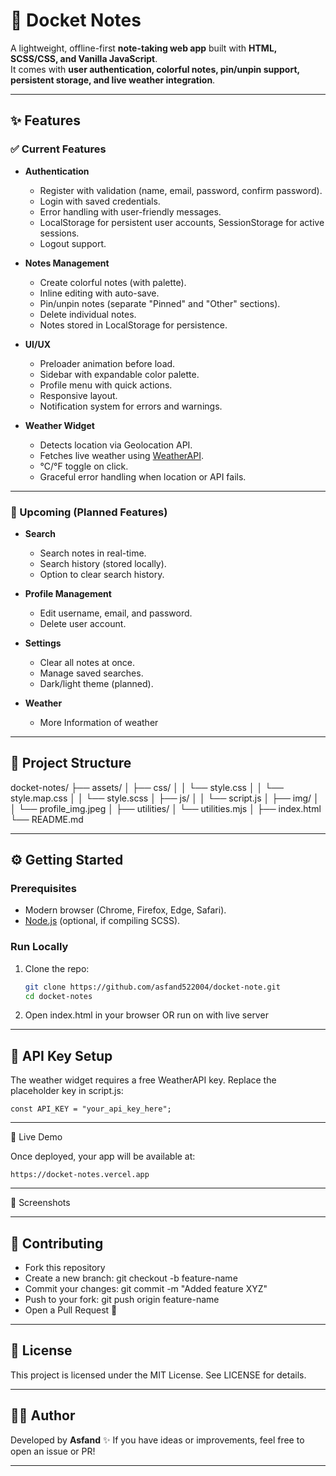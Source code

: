 # 📓 Docket Notes

A lightweight, offline-first **note-taking web app** built with **HTML, SCSS/CSS, and Vanilla JavaScript**.  
It comes with **user authentication, colorful notes, pin/unpin support, persistent storage, and live weather integration**.  

---

## ✨ Features

### ✅ Current Features
- **Authentication**
  - Register with validation (name, email, password, confirm password).
  - Login with saved credentials.
  - Error handling with user-friendly messages.
  - LocalStorage for persistent user accounts, SessionStorage for active sessions.
  - Logout support.

- **Notes Management**
  - Create colorful notes (with palette).
  - Inline editing with auto-save.
  - Pin/unpin notes (separate "Pinned" and "Other" sections).
  - Delete individual notes.
  - Notes stored in LocalStorage for persistence.

- **UI/UX**
  - Preloader animation before load.
  - Sidebar with expandable color palette.
  - Profile menu with quick actions.
  - Responsive layout.
  - Notification system for errors and warnings.

- **Weather Widget**
  - Detects location via Geolocation API.
  - Fetches live weather using [WeatherAPI](https://www.weatherapi.com/).
  - °C/°F toggle on click.
  - Graceful error handling when location or API fails.

---

### 🚀 Upcoming (Planned Features)
- **Search**
  - Search notes in real-time.
  - Search history (stored locally).
  - Option to clear search history.

- **Profile Management**
  - Edit username, email, and password.
  - Delete user account.

- **Settings**
  - Clear all notes at once.
  - Manage saved searches.
  - Dark/light theme (planned).

- **Weather**
  - More Information of weather

---

## 📂 Project Structure

docket-notes/
├── assets/
│ ├── css/
│ │ └── style.css
│ │ └── style.map.css
│ │ └── style.scss
│ ├── js/
│ │ └── script.js
│ ├── img/
│ │ └── profile_img.jpeg
│
├── utilities/
│ └── utilities.mjs
│
├── index.html
└── README.md


---

## ⚙️ Getting Started

### Prerequisites
- Modern browser (Chrome, Firefox, Edge, Safari).
- [Node.js](https://nodejs.org/) (optional, if compiling SCSS).

### Run Locally
1. Clone the repo:
   ```bash
   git clone https://github.com/asfand522004/docket-note.git
   cd docket-notes

2. Open index.html in your browser OR run on with live server


---

## 🔑 API Key Setup

The weather widget requires a free WeatherAPI key.
Replace the placeholder key in script.js:

    const API_KEY = "your_api_key_here";


---


🔗 Live Demo

Once deployed, your app will be available at:
  
    https://docket-notes.vercel.app


---

📸 Screenshots



---


## 🤝 Contributing
  - Fork this repository
  - Create a new branch: git checkout -b feature-name
  - Commit your changes: git commit -m "Added feature XYZ"
  - Push to your fork: git push origin feature-name
  - Open a Pull Request 🚀

---

## 📜 License
  This project is licensed under the MIT License. See LICENSE for details.

---

## 👨‍💻 Author
Developed by **Asfand** ✨
If you have ideas or improvements, feel free to open an issue or PR!


---

